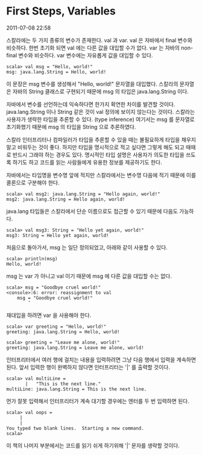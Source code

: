 # First Steps, Variables

2011-07-08 22:58

스칼라에는 두 가지 종류의 변수가 존재한다. val 과 var.
val 은 자바에서 final 변수와 비슷하다.
한번 초기화 되면 val 에는 다른 값을 대입할 수가 없다.
var 는 자바의 non-final 변수와 비슷하다.
var 변수에는 자유롭게 값을 대입할 수 있다.

	scala> val msg = "Hello, world!"
	msg: java.lang.String = Hello, world!

이 문장은 msg 변수를 생성해서 "Hello, world!" 문자열을 대입했다.
스칼라의 문자열은 자바의 String 클래스로 구현되기 때문에 msg 의 타입은 java.lang.String 이다.

자바에서 변수를 선언하는데 익숙하다면 한가지 확연한 차이를 발견할 것이다.
java.lang.String 이나 String 같은 것이 val 정의에 보이지 않는다는 것이다.
스칼라는 사용자가 생략한 타입을 추론할 수 있다. (type inference)
여기서는 msg 를 문자열로 초기화했기 때문에 msg 의 타입을 String 으로 추론하였다.

스칼라 인터프리터나 컴파일러가 타입을 추론할 수 있을 때는 불필요하게 타입을 채우지 말고 비워두는 것이 좋다.
하지만 타입을 명시적으로 적고 싶다면 그렇게 해도 되고 때때로 반드시 그래야 하는 경우도 있다.
명시적인 타입 설명은 사용자가 의도한 타입을 쓰도록 하기도 하고 코드를 읽는 사람들에게 유용한 정보를 제공하기도 한다.

자바에서는 타입명을 변수명 앞에 적지만 스칼라에서는 변수명 다음에 적기 때문에 이를 콜론으로 구분해야 한다.

	scala> val msg2: java.lang.String = "Hello again, world!"
	msg2: java.lang.String = Hello again, world!

java.lang 타입들은 스칼라에서 단순 이름으로도 접근할 수 있기 때문에 다음도 가능하다.

	scala> val msg3: String = "Hello yet again, world!"
	msg3: String = Hello yet again, world!

처음으로 돌아가서, msg 는 일단 정의되었고, 아래와 같이 사용할 수 있다.

	scala> println(msg)
	Hello, world!

msg 는 var 가 아니고 val 이기 때문에 msg 에 다른 값을 대입할 수는 없다.

	scala> msg = "Goodbye cruel world!"
	<console>:6: error: reassignment to val
		msg = "Goodbye cruel world!"
			ˆ

재대입을 하려면 var 을 사용해야 한다.

	scala> var greeting = "Hello, world!"
	greeting: java.lang.String = Hello, world!

	scala> greeting = "Leave me alone, world!"
	greeting: java.lang.String = Leave me alone, world!

인터프리터에서 여러 행에 걸치는 내용을 입력하려면 그냥 다음 행에서 입력을 계속하면 된다.
앞서 입력한 행이 완벽하지 않다면 인터프리터는 '|' 를 출력할 것이다.

	scala> val multiLine =
		   |   "This is the next line."
	multiLine: java.lang.String = This is the next line.

먼가 잘못 입력해서 인터프리터가 계속 대기할 경우에는 엔터를 두 번 입력하면 된다.

	scala> val oops =
		 |
		 |
	You typed two blank lines.  Starting a new command.
	scala>

이 책의 나머지 부분에서는 코드를 읽기 쉬게 하기위해 '|' 문자를 생략할 것이다.